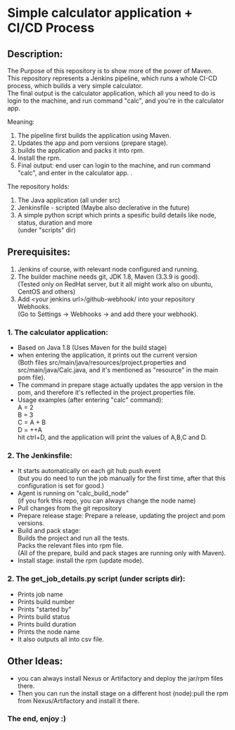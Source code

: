 # Simple calculator application + CI/CD Process

## Description:

The Purpose of this repository is to show more of the power of Maven.  
This repository represents a Jenkins pipeline, which runs a whole CI-CD process, which builds a very simple calculator.  
The final output is the calculator application, which all you need to do is login to the machine, and run command "calc", and you're in the calculator app.

Meaning:
1. The pipeline first builds the application using Maven.
2. Updates the app and pom versions (prepare stage).
3. builds the application and packs it into rpm.
4. Install the rpm.
5. Final output: end user can login to the machine, and run command "calc", and enter in the calculator app. .

The repository holds:
1. The Java application (all under src)
2. Jenkinsfile - scripted (Maybe also declerative in the future)
3. A simple python script which  prints a spesific build details like node, status, duration and more  
(under "scripts" dir)

## Prerequisites:
1. Jenkins of course, with relevant node configured and running.
2. The builder machine needs git, JDK 1.8, Maven (3.3.9 is good).  
(Tested only on RedHat server, but it all might work also on ubuntu, CentOS and others)
4. Add \<your jenkins url\>/github-webhook/ into your repository Webhooks.  
(Go to Settings -> Webhooks -> and add there your webhook).

### 1. The calculator application:
* Based on Java 1.8 (Uses Maven for the build stage)
* when entering the application, it prints out the current version  
(Both files src/main/java/resources/project.properties and src/main/java/Calc.java, and it's mentioned as "resource" in the main pom file).
* The command in prepare stage actually updates the app version in the pom, and therefore it's reflected in the project.properties file.
* Usage examples (after entering "calc" command):  
A = 2  
B = 3  
C = A + B  
D = ++A  
hit ctrl+D, and the application will print the values of A,B,C and D.  

### 2. The Jenkinsfile:
* It starts automatically on each git hub push event  
(but you do need to run the job manually for the first time, after that this configuration is set for good.)
* Agent is running on "calc_build_node"  
(if you fork this repo, you can always change the node name)
* Pull changes from the git repository
* Prepare release stage: Prepare a release, updating the project and pom versions.
* Build and pack stage:  
Builds the project and run all the tests.  
Packs the relevant files into rpm file.  
(All of the prepare, build and pack stages are running only with Maven).
* Install stage: install the rpm (update mode).

### 2. The get_job_details.py script (under scripts dir):
* Prints job name
* Prints build number
* Prints "started by"
* Prints build status
* Prints build duration
* Prints the node name
* It also outputs all into csv file.

## Other Ideas:
* you can always install Nexus or Artifactory and deploy the jar/rpm files there.
* Then you can run the install stage on a different host (node):pull the rpm from Nexus/Artifactory and install it there.

### The end, enjoy :)

